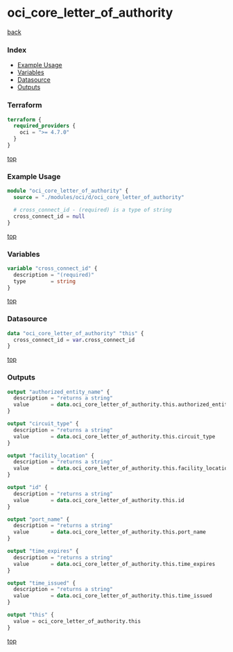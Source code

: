 # oci_core_letter_of_authority

[back](../oci.md)

### Index

- [Example Usage](#example-usage)
- [Variables](#variables)
- [Datasource](#datasource)
- [Outputs](#outputs)

### Terraform

```terraform
terraform {
  required_providers {
    oci = ">= 4.7.0"
  }
}
```

[top](#index)

### Example Usage

```terraform
module "oci_core_letter_of_authority" {
  source = "./modules/oci/d/oci_core_letter_of_authority"

  # cross_connect_id - (required) is a type of string
  cross_connect_id = null
}
```

[top](#index)

### Variables

```terraform
variable "cross_connect_id" {
  description = "(required)"
  type        = string
}
```

[top](#index)

### Datasource

```terraform
data "oci_core_letter_of_authority" "this" {
  cross_connect_id = var.cross_connect_id
}
```

[top](#index)

### Outputs

```terraform
output "authorized_entity_name" {
  description = "returns a string"
  value       = data.oci_core_letter_of_authority.this.authorized_entity_name
}

output "circuit_type" {
  description = "returns a string"
  value       = data.oci_core_letter_of_authority.this.circuit_type
}

output "facility_location" {
  description = "returns a string"
  value       = data.oci_core_letter_of_authority.this.facility_location
}

output "id" {
  description = "returns a string"
  value       = data.oci_core_letter_of_authority.this.id
}

output "port_name" {
  description = "returns a string"
  value       = data.oci_core_letter_of_authority.this.port_name
}

output "time_expires" {
  description = "returns a string"
  value       = data.oci_core_letter_of_authority.this.time_expires
}

output "time_issued" {
  description = "returns a string"
  value       = data.oci_core_letter_of_authority.this.time_issued
}

output "this" {
  value = oci_core_letter_of_authority.this
}
```

[top](#index)